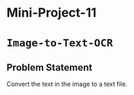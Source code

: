 # Mini-Project-11
# `Image-to-Text-OCR`
## Problem Statement
Convert the text in the image to a text file.
